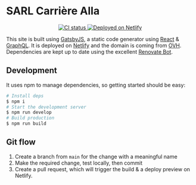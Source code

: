 # SARL Carrière Alla

<p align="center">
  <a href="https://github.com/browniebroke/carriere-web/actions/workflows/ci.yml?query=branch%3Amain">
    <img alt="CI status" src="https://img.shields.io/github/actions/workflow/status/browniebroke/carriere-web/ci.yml?branch=main&label=CI&logo=github&logoColor=white&style=flat-square">
  </a>
  <a href="https://app.netlify.com/sites/carriere-alla/deploys">
    <img src="https://img.shields.io/netlify/10c50357-1953-4307-9c1b-c40f1f826885?label=Netlify&logo=netlify&logoColor=white&style=flat-square" alt="Deployed on Netlify"/>
  </a>
</p>

This site is built using [GatsbyJS](https://www.gatsbyjs.org/), a static code generator using [React](https://reactjs.org/) & [GraphQL](https://graphql.org/). It is deployed on [Netlify](https://www.netlify.com/) and the domain is coming from [OVH](https://www.ovh.co.uk/). Dependencies are kept up to date using the excellent [Renovate Bot](https://renovatebot.com/).

## Development

It uses npm to manage dependencies, so getting started should be easy:

```bash
# Install deps
$ npm i
# Start the development server
$ npm run develop
# Build production
$ npm run build
```

## Git flow

1. Create a branch from `main` for the change with a meaningful name
2. Make the required change, test locally, then commit
3. Create a pull request, which will trigger the build & a deploy preview on Netlify.
